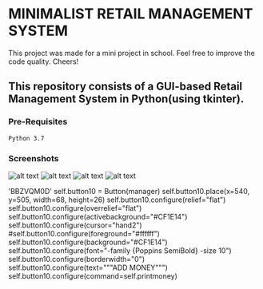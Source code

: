 # MINIMALIST RETAIL MANAGEMENT SYSTEM

This project was made for a mini project in school. Feel free to improve the code quality. Cheers!

## This repository consists of a GUI-based Retail Management System in Python(using tkinter). 

### Pre-Requisites
`Python 3.7`

### Screenshots
![alt text](https://github.com/realmacaw/real-mart/blob/master/images/main.png)
![alt text](https://github.com/realmacaw/real-mart/blob/master/images/employee_login.png)
![alt text](https://github.com/realmacaw/real-mart/blob/master/images/bill_window.png)
![alt text](https://github.com/realmacaw/real-mart/blob/master/images/update_employee.png)

'BBZVQM0D'
self.button10 = Button(manager)
        self.button10.place(x=540, y=505, width=68, height=26)
        self.button10.configure(relief="flat")
        self.button10.configure(overrelief="flat")
        self.button10.configure(activebackground="#CF1E14")
        self.button10.configure(cursor="hand2")
        #self.button10.configure(foreground="#ffffff")
        self.button10.configure(background="#CF1E14")
        self.button10.configure(font="-family {Poppins SemiBold} -size 10")
        self.button10.configure(borderwidth="0")
        self.button10.configure(text="""ADD MONEY""")
        self.button10.configure(command=self.printmoney)
